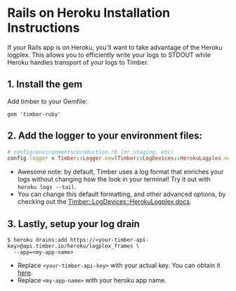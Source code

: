 # Rails on Heroku Installation Instructions

If your Rails app is on Heroku, you'll want to take advantage of the Heroku logplex. This allows you to efficiently write your logs to STDOUT while Heroku handles transport of your logs to Timber.

## 1. Install the gem

Add timber to your Gemfile:

```
gem 'timber-ruby'
```

## 2. Add the logger to your environment files:

```ruby
# config/environments/production.rb (or staging, etc)
config.logger = Timber::Logger.new(Timber::LogDevices::HerokuLogplex.new))
```

* Awesome note: by default, Timber uses a log format that enriches your logs without changing how the look in your terminal! Try it out with `heroku logs --tail`.
* You can change this default formatting, and other advanced options, by checking out the [Timber::LogDevices::HerokuLogplex docs](http://www.rubydoc.info/github/timberio/timber-ruby/master/Timber/LogDevices/HerokuLogplex).

## 3. Lastly, setup your log drain

```console
$ heroku drains:add https://<your-timber-api-key>@api.timber.io/heroku/logplex_frames \
  --app=<my-app-name>
```

* Replace `<your-timber-api-key>` with your actual key. You can obtain it [here](https://timber.io).
* Replace `<my-app-name>` with your heroku app name.